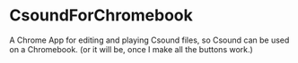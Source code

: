 # CsoundForChromebook
A Chrome App for editing and playing Csound files, so Csound can be used on a Chromebook.
(or it will be, once I make all the buttons work.)
